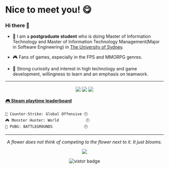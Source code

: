 # Nice to meet you! 😋

### Hi there 👋
* 📜 I am a **postgraduate student** who is doing Master of Information Technology and Master of Information Technology Management(Major in Software Engineering) in [The University of Sydney](https://www.sydney.edu.au/).

* 🎮 Fans of games, especially in the FPS and MMORPG genres.

* 🎯 Strong curiosity and interest in high technology and game development, willingness to learn and an emphasis on teamwork.

<hr>

<p align="center">
    <img align="center" src="https://github-readme-stats.vercel.app/api/top-langs/?username=bilibalaboom413&layout=compact&theme=dracula"/>
    <img align="center" src="https://github-readme-stats.vercel.app/api?username=bilibalaboom413&show_icons=true&count_private=true&include_all_commits=true&line_height=20&theme=dracula"/>
    <img align="center" src="https://github-profile-trophy.vercel.app/?username=bilibalaboom413&theme=dracula"/>
</p>

<!-- steam-box start -->
#### <a href="https://gist.github.com/bilibalaboom413/4bdd880d7b64078a4b1738168dc97bae" target="_blank">🎮 Steam playtime leaderboard</a>
```text
🔫 Counter-Strike: Global Offensive 🕘
🎮 Monster Hunter: World            🕘 
🍳 PUBG: BATTLEGROUNDS              🕘 
```
<!-- Powered by https://github.com/YouEclipse/steam-box . -->
<!-- steam-box end -->

<hr>
<p align="center">
    <i>A flower does not think of competing to the flower next to it. It just blooms.</b></i>
    <p align="center">
        <a href= ""><img src="https://img.icons8.com/nolan/32/linkedin.png"/></a>
        <!-- <a href= "https://hilbertkong.me"><img src="https://img.icons8.com/nolan/32/chrome.png"/></a> -->
    </p>
</p>

<p align="center">
    <img src="https://visitor-badge.glitch.me/badge?page_id=Hao.Hao" alt="vistor badge" />
</p>
